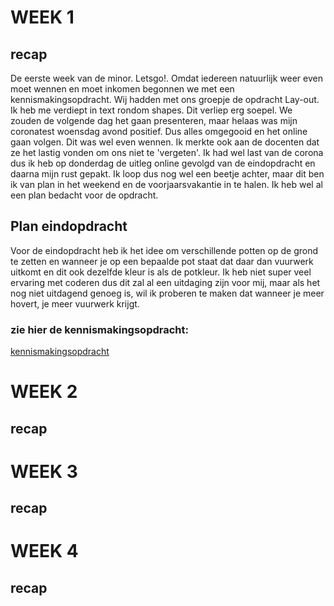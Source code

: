 

# WEEK 1
## recap
De eerste week van de minor. Letsgo!. Omdat iedereen natuurlijk weer even moet wennen en moet inkomen begonnen we met een kennismakingsopdracht. Wij hadden met ons groepje de opdracht Lay-out. Ik heb me verdiept in text rondom shapes. Dit verliep erg soepel. We zouden de volgende dag het gaan presenteren, maar helaas was mijn coronatest woensdag avond positief. Dus alles omgegooid en het online gaan volgen. Dit was wel even wennen. Ik merkte ook aan de docenten dat ze het lastig vonden om ons niet te 'vergeten'. Ik had wel last van de corona dus ik heb op donderdag de uitleg online gevolgd van de eindopdracht en daarna mijn rust gepakt. Ik loop dus nog wel een beetje achter, maar dit ben ik van plan in het weekend en de voorjaarsvakantie in te halen. Ik heb wel al een plan bedacht voor de opdracht.

## Plan eindopdracht
Voor de eindopdracht heb ik het idee om verschillende potten op de grond te zetten en wanneer je op een bepaalde pot staat dat daar dan vuurwerk uitkomt en dit ook dezelfde kleur is als de potkleur. Ik heb niet super veel ervaring met coderen dus dit zal al een uitdaging zijn voor mij, maar als het nog niet uitdagend genoeg is, wil ik proberen te maken dat wanneer je meer hovert, je meer vuurwerk krijgt. 

### zie hier de kennismakingsopdracht:
[kennismakingsopdracht](https://github.com/gwenversteegh/css-to-the-rescue-2122/tree/main/kennismaking)


# WEEK 2
## recap

# WEEK 3
## recap

# WEEK 4
## recap